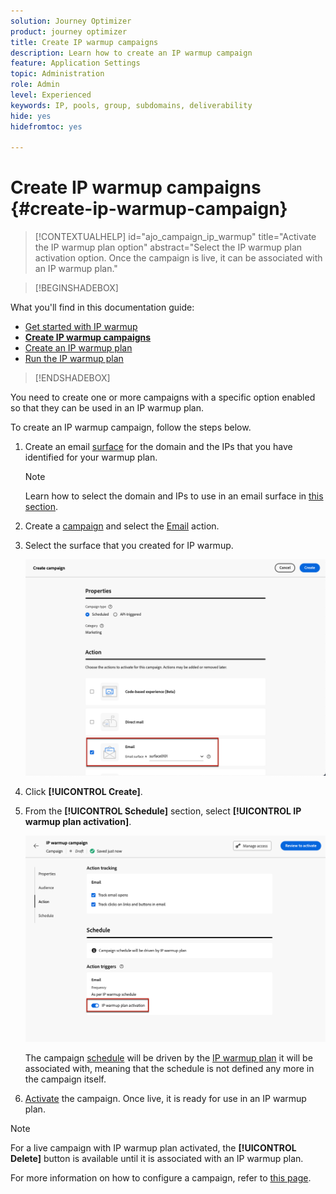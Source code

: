 ```yaml
---
solution: Journey Optimizer
product: journey optimizer
title: Create IP warmup campaigns
description: Learn how to create an IP warmup campaign
feature: Application Settings
topic: Administration
role: Admin
level: Experienced
keywords: IP, pools, group, subdomains, deliverability
hide: yes
hidefromtoc: yes

---
```

# Create IP warmup campaigns {#create-ip-warmup-campaign}

>[!CONTEXTUALHELP]
>id="ajo_campaign_ip_warmup"
>title="Activate the IP warmup plan option"
>abstract="Select the IP warmup plan activation option. Once the campaign is live, it can be associated with an IP warmup plan."

>[!BEGINSHADEBOX]

What you'll find in this documentation guide:

* [Get started with IP warmup](ip-warmup-gs.md)
* **[Create IP warmup campaigns](ip-warmup-campaign.md)**
* [Create an IP warmup plan](ip-warmup-plan.md)
* [Run the IP warmup plan](ip-warmup-running.md)

>[!ENDSHADEBOX]

You need to create one or more campaigns with a specific option enabled so that they can be used in an IP warmup plan.

To create an IP warmup campaign, follow the steps below.

1. Create an email [surface](channel-surfaces.md) for the domain and the IPs that you have identified for your warmup plan.<!--how do you identify these or who does it at the customer level?-->

    >[!NOTE]
    >
    >Learn how to select the domain and IPs to use in an email surface in [this section](../email/email-settings.md#subdomains-and-ip-pools).

1. Create a [campaign](../campaigns/create-campaign.md) and select the [Email](../email/create-email.md#create-email-journey-campaign) action.

1. Select the surface that you created for IP warmup.

    ![](assets/ip-warmup-campaign-surface.png)

    <!--You must use the same surface as the one that will be used for the asociated IP warmup plan. [Learn how to create an IP warmup plan](#create-ip-warmup-plan)-->

1. Click **[!UICONTROL Create]**.

1. From the **[!UICONTROL Schedule]** section, select **[!UICONTROL IP warmup plan activation]**.

    ![](assets/ip-warmup-campaign-plan-activation.png)

    The campaign [schedule](../campaigns/create-campaign.md#schedule) will be driven by the [IP warmup plan](ip-warmup-plan.md) it will be associated with, meaning that the schedule is not defined any more in the campaign itself.

1. [Activate](../campaigns/review-activate-campaign.md) the campaign. Once live, it is ready for use in an IP warmup plan.

>[!NOTE]
>
>For a live campaign with IP warmup plan activated, the **[!UICONTROL Delete]** button is available until it is associated with an IP warmup plan.

For more information on how to configure a campaign, refer to [this page](../campaigns/get-started-with-campaigns.md).

<!--Any recommendations when defining an audience? i.e do you have to include all your database or a limited number or according to your Excel file?>

